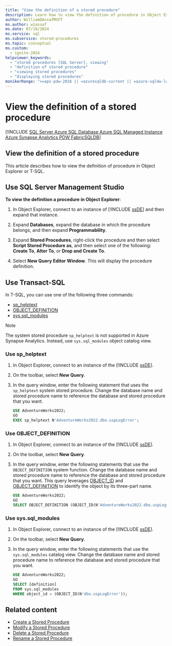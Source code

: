 ```yaml
---
title: "View the definition of a stored procedure"
description: Learn how to view the definition of procedure in Object Explorer and by using a system stored procedure, system function, and object catalog view in the Query Editor.
author: WilliamDAssafMSFT
ms.author: wiassaf
ms.date: 07/19/2024
ms.service: sql
ms.subservice: stored-procedures
ms.topic: conceptual
ms.custom:
  - ignite-2024
helpviewer_keywords:
  - "stored procedures [SQL Server], viewing"
  - "definition of stored procedure"
  - "viewing stored procedures"
  - "displaying stored procedures"
monikerRange: ">=aps-pdw-2016 || =azuresqldb-current || =azure-sqldw-latest || >=sql-server-2016 || >=sql-server-linux-2017 || =azuresqldb-mi-current || =fabric"
---
```

# View the definition of a stored procedure

[!INCLUDE [SQL Server Azure SQL Database Azure SQL Managed Instance Azure Synapse Analytics PDW FabricSQLDB](../../includes/applies-to-version/sql-asdb-asdbmi-asa-pdw-fabricsqldb.md)]

## View the definition of a stored procedure

This article describes how to view the definition of procedure in Object Explorer or T-SQL.  

## <a id="SSMSProcedure"></a> Use SQL Server Management Studio

**To view the definition a procedure in Object Explorer**:
  
1. In Object Explorer, connect to an instance of [!INCLUDE [ssDE](../../includes/ssde-md.md)] and then expand that instance.  
  
1. Expand **Databases**, expand the database in which the procedure belongs, and then expand **Programmability**.  
  
1. Expand **Stored Procedures**, right-click the procedure and then select **Script Stored Procedure as**, and then select one of the following: **Create To**, **Alter To**, or **Drop and Create To**.  
  
1. Select **New Query Editor Window**. This will display the procedure definition.  

<a id="to-view-the-definition-of-a-procedure-in-query-editor"></a>
<a id="TsqlProcedure"></a>

## Use Transact-SQL
  
In T-SQL, you can use one of the following three commands:

- [sp_helptext](../../relational-databases/system-stored-procedures/sp-helptext-transact-sql.md)
- [OBJECT_DEFINITION](../../t-sql/functions/object-definition-transact-sql.md)
- [sys.sql_modules](../../relational-databases/system-catalog-views/sys-sql-modules-transact-sql.md)

> [!NOTE]
> The system stored procedure `sp_helptext` is not supported in Azure Synapse Analytics. Instead, use `sys.sql_modules` object catalog view.

### Use sp_helptext

1. In Object Explorer, connect to an instance of the [!INCLUDE [ssDE](../../includes/ssde-md.md)].  
  
1. On the toolbar, select **New Query**.  
  
1. In the query window, enter the following statement that uses the `sp_helptext` system stored procedure. Change the database name and stored procedure name to reference the database and stored procedure that you want.  
  
    ```sql  
    USE AdventureWorks2022;  
    GO  
    EXEC sp_helptext N'AdventureWorks2022.dbo.uspLogError';  
    ```  
  
### Use OBJECT_DEFINITION

1. In Object Explorer, connect to an instance of the [!INCLUDE [ssDE](../../includes/ssde-md.md)].  
  
1. On the toolbar, select **New Query**.  
  
1. In the query window, enter the following statements that use the `OBJECT_DEFINITION` system function. Change the database name and stored procedure name to reference the database and stored procedure that you want. This query leverages [OBJECT_ID](../../t-sql/functions/object-id-transact-sql.md) and [OBJECT_DEFINITION](../../t-sql/functions/object-definition-transact-sql.md) to identify the object by its three-part name.
  
    ```sql  
    USE AdventureWorks2022;  
    GO  
    SELECT OBJECT_DEFINITION (OBJECT_ID(N'AdventureWorks2022.dbo.uspLogError'));  
    ```  
  
<a id="sql_modules"></a>

### Use sys.sql_modules

1. In Object Explorer, connect to an instance of the [!INCLUDE [ssDE](../../includes/ssde-md.md)].  
  
1. On the toolbar, select **New Query**.  
  
1. In the query window, enter the following statements that use the `sys.sql_modules` catalog view. Change the database name and stored procedure name to reference the database and stored procedure that you want.  
  
    ```sql  
    USE AdventureWorks2022;  
    GO  
    SELECT [definition]
    FROM sys.sql_modules  
    WHERE object_id = (OBJECT_ID(N'dbo.uspLogError'));  
    ```  
  
## Related content

- [Create a Stored Procedure](../../relational-databases/stored-procedures/create-a-stored-procedure.md)
- [Modify a Stored Procedure](../../relational-databases/stored-procedures/modify-a-stored-procedure.md)
- [Delete a Stored Procedure](../../relational-databases/stored-procedures/delete-a-stored-procedure.md)
- [Rename a Stored Procedure](../../relational-databases/stored-procedures/rename-a-stored-procedure.md)
